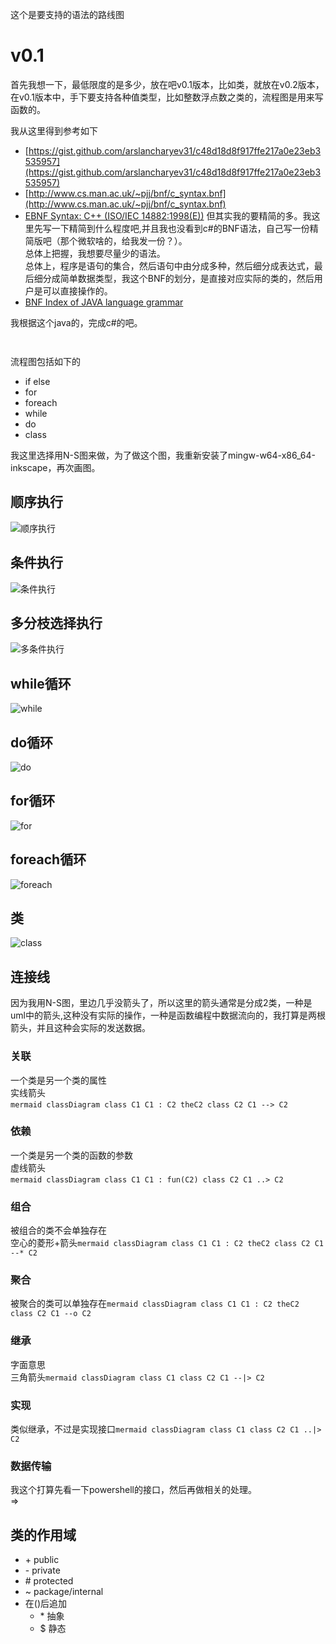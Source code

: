 这个是要支持的语法的路线图


# v0.1 
首先我想一下，最低限度的是多少，放在吧v0.1版本，比如类，就放在v0.2版本，在v0.1版本中，手下要支持各种值类型，比如整数浮点数之类的，流程图是用来写函数的。  

我从这里得到参考如下   
   - [https://gist.github.com/arslancharyev31/c48d18d8f917ffe217a0e23eb3535957](https://gist.github.com/arslancharyev31/c48d18d8f917ffe217a0e23eb3535957)
   - [http://www.cs.man.ac.uk/~pjj/bnf/c_syntax.bnf](http://www.cs.man.ac.uk/~pjj/bnf/c_syntax.bnf) 
   - [EBNF Syntax: C++ (ISO/IEC 14882:1998(E))](https://www.externsoft.ch/download/cpp-iso.html)
但其实我的要精简的多。我这里先写一下精简到什么程度吧,并且我也没看到c#的BNF语法，自己写一份精简版吧（那个微软啥的，给我发一份？）。  
总体上把握，我想要尽量少的语法。  
总体上，程序是语句的集合，然后语句中由分成多种，然后细分成表达式，最后细分成简单数据类型，我这个BNF的划分，是直接对应实际的类的，然后用户是可以直接操作的。
   - [BNF Index of JAVA language grammar](http://cui.unige.ch/isi/bnf/JAVA/BNFindex.html)

我根据这个java的，完成c#的吧。



```


```

流程图包括如下的  
   - if else
   - for
   - foreach
   - while
   - do
   - class

我这里选择用N-S图来做，为了做这个图，我重新安装了mingw-w64-x86_64-inkscape，再次画图。  

## 顺序执行
![顺序执行](resource/img/sequence.svg)
## 条件执行
![条件执行](resource/img/condition.svg)
## 多分枝选择执行
![多条件执行](resource/img/mult_case_condition.svg)
## while循环
![while](resource/img/while.svg)
## do循环
![do](resource/img/do.svg)
## for循环
![for](resource/img/for.svg)
## foreach循环
![foreach](resource/img/foreach.svg)

## 类
![class](resource/img/class.svg)

## 连接线
因为我用N-S图，里边几乎没箭头了，所以这里的箭头通常是分成2类，一种是uml中的箭头,这种没有实际的操作，一种是函数编程中数据流向的，我打算是两根箭头，并且这种会实际的发送数据。
### 关联
一个类是另一个类的属性  
实线箭头  
​```mermaid
classDiagram
   class C1
   C1 : C2 theC2
   class C2
   C1 --> C2​```  
### 依赖
一个类是另一个类的函数的参数  
虚线箭头  
​```mermaid
classDiagram
   class C1
   C1 : fun(C2)
   class C2
   C1 ..> C2```

### 组合
被组合的类不会单独存在  
空心的菱形+箭头 
​```mermaid
classDiagram
   class C1
   C1 : C2 theC2
   class C2
   C1 --* C2​```
### 聚合
被聚合的类可以单独存在
​```mermaid
classDiagram
   class C1
   C1 : C2 theC2
   class C2
   C1 --o C2​```
### 继承
字面意思  
三角箭头
​```mermaid
classDiagram
   class C1
   class C2
   C1 --|> C2​```
### 实现
类似继承，不过是实现接口
​```mermaid
classDiagram
   class C1
   class C2
   C1 ..|> C2​```

### 数据传输  
我这个打算先看一下powershell的接口，然后再做相关的处理。  
$\Rightarrow$


## 类的作用域
   - \+ public
   - \- private
   - \# protected
   - ~ package/internal
   - 在()后追加
      - \* 抽象
      - \$ 静态






